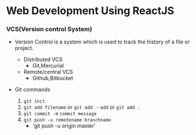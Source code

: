 # Web Development Using ReactJS

### VCS(Version control System)

+ Version Control is a system which is used to track the history of a file or project.
    - Distributed VCS
        - Git,Mercurial
    - Remote/central VCS
        - Github,Bitbucket

+ Git commands

    1. `git init`
    2. `git add filename` or `git add --add` or `git add .`
    3. `git commit -m` `commit message`
    4. `git push -u remotename branchname`
        - 'git push -u origin master'